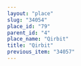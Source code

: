 ```yaml
---
layout: "place"
slug: "34054"
place_id: "79"
parent_id: "4"
place_name: "Qirbit"
title: "Qirbit"
previous_item: "34057"
---
```

